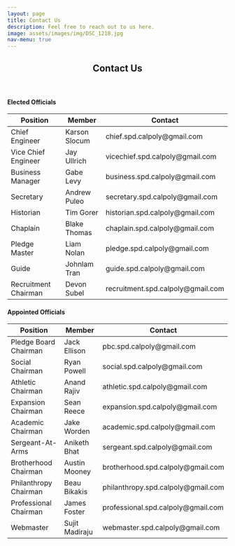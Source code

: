 ```yaml
---
layout: page
title: Contact Us
description: Feel free to reach out to us here.
image: assets/images/img/DSC_1218.jpg
nav-menu: true
---
```


<!-- Main -->
<div id="main" class="alt">

<!-- One -->
<section id="one">
	<div class="inner">
		<header class="major">
			<h1>Contact Us</h1>
		</header>	

<!-- Elected Officals -->
<h4>Elected Officials</h4>
<div class="table-wrapper">
	<table class="alt">
		<thead>
			<tr>
				<th>Position</th>
				<th>Member</th>
				<th>Contact</th>
			</tr>
		</thead>
		<tbody>
			<tr>
				<td>Chief Engineer</td>
				<td>Karson Slocum</td>
				<td>chief.spd.calpoly@gmail.com</td>
			</tr>
			<tr>
				<td>Vice Chief Engineer</td>
				<td>Jay Ullrich</td>
				<td>vicechief.spd.calpoly@gmail.com</td>
			</tr>
			<tr>
				<td>Business Manager</td>
				<td>Gabe Levy</td>
				<td>business.spd.calpoly@gmail.com</td>
			</tr>
			<tr>
				<td>Secretary</td>
				<td>Andrew Puleo</td>
				<td>secretary.spd.calpoly@gmail.com</td>
			</tr>
			<tr>
				<td>Historian</td>
				<td>Tim Gorer</td>
				<td>historian.spd.calpoly@gmail.com</td>
			</tr>
			<tr>
				<td>Chaplain</td>
				<td>Blake Thomas</td>
				<td>chaplain.spd.calpoly@gmail.com</td>
			</tr>
			<tr>
				<td>Pledge Master</td>
				<td>Liam Nolan</td>
				<td>pledge.spd.calpoly@gmail.com</td>
			</tr>
			<tr>
				<td>Guide</td>
				<td>Johnlam Tran</td>
				<td>guide.spd.calpoly@gmail.com</td>
			</tr>
			<tr>
				<td>Recruitment Chairman</td>
				<td>Devon Subel</td>
				<td>recruitment.spd.calpoly@gmail.com</td>
			</tr>
		</tbody>
	</table>
</div>

<!-- Appointed Officals -->
<h4>Appointed Officials</h4>
<div class="table-wrapper">
	<table class="alt">
		<thead>
			<tr>
				<th>Position</th>
				<th>Member</th>
				<th>Contact</th>
			</tr>
		</thead>
		<tbody>
			<tr>
				<td>Pledge Board Chairman</td>
				<td>Jack Ellison</td>
				<td>pbc.spd.calpoly@gmail.com</td>
				</tr>
				<tr>
				<td>Social Chairman</td>
				<td>Ryan Powell</td>
				<td>social.spd.calpoly@gmail.com</td>
				</tr>
				<tr>
				<td>Athletic Chairman</td>
				<td>Anand Rajiv</td>
				<td>athletic.spd.calpoly@gmail.com</td>
				</tr>
				<tr>
				<td>Expansion Chairman</td>
				<td>Sean Reece</td>
				<td>expansion.spd.calpoly@gmail.com</td>
				</tr>
				<tr>
				<td>Academic Chairman</td>
				<td>Jake Worden</td>
				<td>academic.spd.calpoly@gmail.com</td>
				</tr>
				<tr>
				<td>Sergeant-At-Arms</td>
				<td>Aniketh Bhat</td>
				<td>sergeant.spd.calpoly@gmail.com</td>
				</tr>
				<tr>
				<td>Brotherhood Chairman</td>
				<td>Austin Mooney</td>
				<td>brotherhood.spd.calpoly@gmail.com</td>
				</tr>
				<tr>
				<td>Philanthropy Chairman</td>
				<td>Beau Bikakis</td>
				<td>philanthropy.spd.calpoly@gmail.com</td>
				</tr>
				<tr>
				<td>Professional Chairman</td>
				<td>James Foster</td>
				<td>professional.spd.calpoly@gmail.com</td>
				</tr>
				<tr>
				<td>Webmaster</td>
				<td>Sujit Madiraju</td>
				<td>webmaster.spd.calpoly@gmail.com</td>
				</tr>
		</tbody>
	</table>
</div>
<!-- Image -->
<!--
<h3>Image</h3>
<h4>Fit</h4>
<div class="box alt">
	<div class="row 50% uniform">
		<div class="4u"><span class="image fit"><img src="assets/images/pic08.jpg" alt="" /></span></div>
		<div class="4u"><span class="image fit"><img src="assets/images/pic09.jpg" alt="" /></span></div>
		<div class="4u$"><span class="image fit"><img src="assets/images/pic10.jpg" alt="" /></span></div>
		<div class="4u"><span class="image fit"><img src="assets/images/pic10.jpg" alt="" /></span></div>
		<div class="4u"><span class="image fit"><img src="assets/images/pic08.jpg" alt="" /></span></div>
		<div class="4u$"><span class="image fit"><img src="assets/images/pic09.jpg" alt="" /></span></div>
		<div class="4u"><span class="image fit"><img src="assets/images/pic09.jpg" alt="" /></span></div>
		<div class="4u"><span class="image fit"><img src="assets/images/pic10.jpg" alt="" /></span></div>
		<div class="4u$"><span class="image fit"><img src="assets/images/pic08.jpg" alt="" /></span></div>
	</div>
</div> -->

</div>
</section>

</div>
